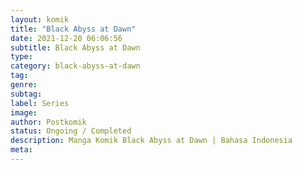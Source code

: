 ```yaml
---
layout: komik
title: "Black Abyss at Dawn"
date: 2021-12-20 06:06:56
subtitle: Black Abyss at Dawn
type: 
category: black-abyss-at-dawn
tag: 
genre: 
subtag: 
label: Series
image: 
author: Postkomik
status: Ongoing / Completed
description: Manga Komik Black Abyss at Dawn | Bahasa Indonesia
meta: 
---
```

